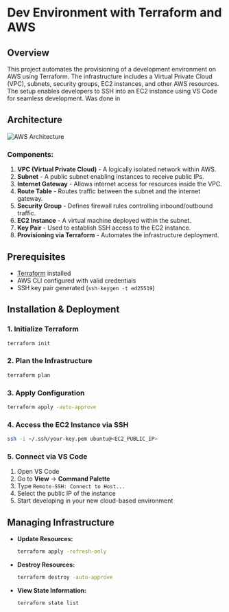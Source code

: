 # Dev Environment with Terraform and AWS

## Overview
This project automates the provisioning of a development environment on AWS using Terraform. The infrastructure includes a Virtual Private Cloud (VPC), subnets, security groups, EC2 instances, and other AWS resources. The setup enables developers to SSH into an EC2 instance using VS Code for seamless development. Was done in 

## Architecture
![AWS Architecture](./architecture.png)

### Components:
1. **VPC (Virtual Private Cloud)** - A logically isolated network within AWS.
2. **Subnet** - A public subnet enabling instances to receive public IPs.
3. **Internet Gateway** - Allows internet access for resources inside the VPC.
4. **Route Table** - Routes traffic between the subnet and the internet gateway.
5. **Security Group** - Defines firewall rules controlling inbound/outbound traffic.
6. **EC2 Instance** - A virtual machine deployed within the subnet.
7. **Key Pair** - Used to establish SSH access to the EC2 instance.
8. **Provisioning via Terraform** - Automates the infrastructure deployment.

## Prerequisites
- [Terraform](https://developer.hashicorp.com/terraform/downloads) installed
- AWS CLI configured with valid credentials
- SSH key pair generated (`ssh-keygen -t ed25519`)

## Installation & Deployment

### 1. Initialize Terraform
```sh
terraform init
```

### 2. Plan the Infrastructure
```sh
terraform plan
```

### 3. Apply Configuration
```sh
terraform apply -auto-approve
```

### 4. Access the EC2 Instance via SSH
```sh
ssh -i ~/.ssh/your-key.pem ubuntu@<EC2_PUBLIC_IP>
```

### 5. Connect via VS Code
1. Open VS Code
2. Go to **View** → **Command Palette**
3. Type `Remote-SSH: Connect to Host...`
4. Select the public IP of the instance
5. Start developing in your new cloud-based environment

## Managing Infrastructure
- **Update Resources:**
  ```sh
  terraform apply -refresh-only
  ```
- **Destroy Resources:**
  ```sh
  terraform destroy -auto-approve
  ```
- **View State Information:**
  ```sh
  terraform state list
  ```


